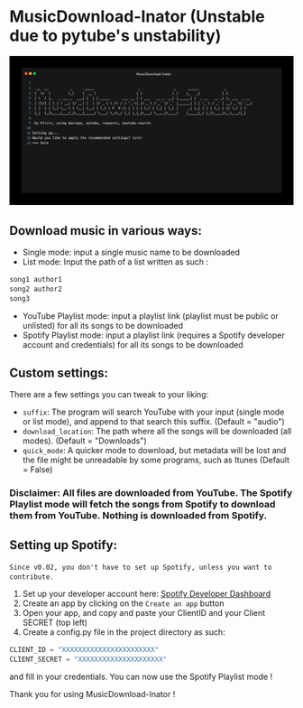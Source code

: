 # MusicDownload-Inator (Unstable due to pytube's unstability)
![ImagePreview](https://github.com/Olivrv/MusicDownload-Inator/blob/main/assets/musicDownloadInator.jpeg)

<!-- DOWNLOAD MUSIC -->
## Download music in various ways:
* Single mode: input a single music name to be downloaded
* List mode: Input the path of a list written as such :
```#list.txt
song1 author1
song2 author2
song3
```
* YouTube Playlist mode: input a playlist link (playlist must be public or unlisted) for all its songs to be downloaded
* Spotify Playlist mode: input a playlist link (requires a Spotify developer account and credentials) for all its songs to be downloaded

## Custom settings:
There are a few settings you can tweak to your liking:
* `suffix`: The program will search YouTube with your input (single mode or list mode), and append to that search this suffix. (Default = "audio")
* `download_location`: The path where all the songs will be downloaded (all modes). (Default = "Downloads")
* `quick_mode`: A quicker mode to download, but metadata will be lost and the file might be unreadable by some programs, such as Itunes (Default = False)

### Disclaimer: All files are downloaded from YouTube. The Spotify Playlist mode will fetch the songs from Spotify to download them from YouTube. Nothing is downloaded from Spotify.

## Setting up Spotify:
`Since v0.02, you don't have to set up Spotify, unless you want to contribute.`
1. Set up your developer account here: [Spotify Developer Dashboard](https://developer.spotify.com/dashboard/)
2. Create an app by clicking on the `Create an app` button
3. Open your app, and copy and paste your ClientID and your Client SECRET (top left)
4. Create a config.py file in the project directory as such:
```#config.py
CLIENT_ID = "XXXXXXXXXXXXXXXXXXXXXXX"
CLIENT_SECRET = "XXXXXXXXXXXXXXXXXXXXX"
```
and fill in your credentials.
You can now use the Spotify Playlist mode !


Thank you for using MusicDownload-Inator !
